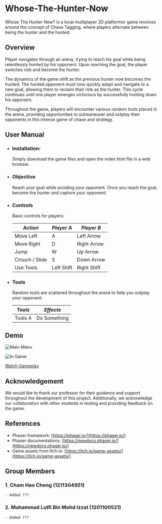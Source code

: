 # Whose-The-Hunter-Now
Whose The Hunter Now? is a local multiplayer 2D platformer game revolves around the concept of Chase Tagging, where players alternate between being the hunter and the hunted.

## Overview
Player navigates through an arena, trying to reach his goal while being relentlessly hunted by his opponent. Upon reaching the goal, the player switches role and become the hunter. 

The dynamics of the game shift as the previous hunter now becomes the hunted. The hunted opponent must now quickly adapt and navigate to a new goal, allowing them to reclaim their role as the hunter. This cycle continues until one player emerges victorious by successfully hunting down his opponent. 

Throughout the game, players will encounter various random tools placed in the arena, providing opportunities to outmaneuver and outplay their opponents in this intense game of chase and strategy.

## User Manual
- ### Installation: 
    Simply download the game files and open the index.html file in a web browser.
- ### Objective
    Reach your goal while avoiding your opponent. Once you reach the goal, become the hunter and capture your opponent.
- ### Controls
    Basic controls for players:

    | ***Action***   | ***Player A***| ***Player B***|
    |----------------|---------------|---------------|
    | Move Left      | A             | Left Arrow    |
    | Move Right     | D             | Right Arrow   |
    | Jump           | W             | Up Arrow      |
    | Crouch / Slide | S             | Down Arrow    |
    | Use Tools      | Left Shift    | Right Shift   |
- ### Tools
    Random tools are scattered throughout the arena to help you outplay your opponent.

    | ***Tools***    | ***Effects*** |
    |----------------|---------------|
    | Tools A        | Do Something  |

## Demo
![Main Menu](resources/mainMenu.png)

![In Game](resources/inGame.png)

[Watch Gameplay](https://google.com)

## Acknowledgement
We would like to thank our professor for their guidance and support throughout the development of this project. Additionally, we acknowledge our collaboration with other students in testing and providing feedback on the game.

## References
- Phaser framework: [https://phaser.io/](https://phaser.io/)
- Phaser documentations: [https://newdocs.phaser.io/](https://newdocs.phaser.io/)
- Game assets from Itch.io: [https://itch.io/game-assets/](https://itch.io/game-assets/)

## Group Members
### 1. Cham Hao Cheng (1211304951)
    - Added ???
### 2. Muhammad Lutfi Bin Mohd Izzat (1201100521)
    - Added ???